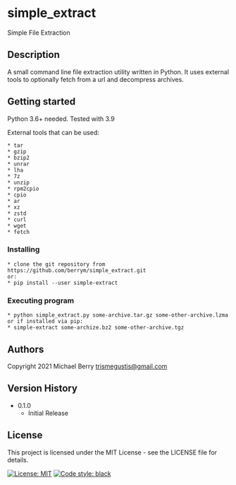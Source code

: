 # simple_extract

Simple File Extraction

## Description

A small command line file extraction utility written in Python. It uses external tools to optionally fetch from a url and decompress archives.

## Getting started

Python 3.6+ needed. Tested with 3.9

External tools that can be used:

    * tar
    * gzip
    * bzip2
    * unrar
    * lha
    * 7z
    * unzip
    * rpm2cpio
    * cpio
    * ar
    * xz
    * zstd
    * curl
    * wget
    * fetch

### Installing

    * clone the git repository from https://github.com/berrym/simple_extract.git
    or:
    * pip install --user simple-extract

### Executing program

    * python simple_extract.py some-archive.tar.gz some-other-archive.lzma
    or if installed via pip:
    * simple-extract some-archize.bz2 some-other-archive.tgz

## Authors

Copyright 2021
Michael Berry <trismegustis@gmail.com>

## Version History

* 0.1.0
    * Initial Release

## License

This project is licensed under the MIT License - see the LICENSE file  for details.

[![License: MIT](https://img.shields.io/badge/License-MIT-yellow.svg)](https://opensource.org/licenses/MIT)
[![Code style: black](https://img.shields.io/badge/code%20style-black-000000.svg)](https://github.com/psf/black)
